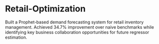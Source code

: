 # Retail-Optimization
Built a Prophet-based demand forecasting system for retail inventory management. Achieved 34.7% improvement over naive benchmarks while identifying key business collaboration opportunities for future regressor estimation. 
